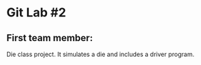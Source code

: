 # Git Lab #2
## First team member: <Kyle Bryant>

Die class project. It simulates a die and includes a driver program.
